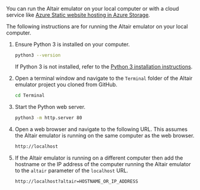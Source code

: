 You can run the Altair emulator on your local computer or with a cloud service like [Azure Static website hosting in Azure Storage](https://learn.microsoft.com/azure/storage/blobs/storage-blob-static-website). 

The following instructions are for running the Altair emulator on your local computer.

1. Ensure Python 3 is installed on your computer. 

    ```bash
    python3 --version
    ```

    If Python 3 is not installed, refer to the [Python 3 installation instructions](https://www.python.org/downloads/).
2. Open a terminal window and navigate to the `Terminal` folder of the Altair emulator project you cloned from GitHub.

    ```bash
    cd Terminal
    ```
3. Start the Python web server.

    ```bash
    python3 -m http.server 80
    ```
4. Open a web browser and navigate to the following URL. This assumes the Altair emulator is running on the same computer as the web browser.

    ```bash
    http://localhost
    ```


1. If the Altair emulator is running on a different computer then add the hostname or the IP address of the computer running the Altair emulator to the  `altair` parameter of the `localhost` URL.

    ```bash
    http://localhost?altair=HOSTNAME_OR_IP_ADDRESS
    ```
